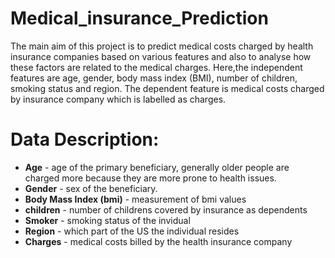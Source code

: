 # Medical_insurance_Prediction
The main aim of this project is to predict medical costs charged by health insurance companies based on various features and also to analyse how these factors are related to the medical charges. Here,the independent features are age, gender, body mass index (BMI), number of children, smoking status and region. The dependent feature is medical costs charged by insurance company which is labelled as charges. 

# **Data Description:**
* **Age** - age of the primary beneficiary, generally older people are charged more because they are more prone to health issues.
* **Gender** - sex of the beneficiary.
* **Body Mass Index (bmi)** - measurement of bmi values
* **children** - number of childrens covered by insurance as dependents
* **Smoker** - smoking status of the invidual
* **Region** - which part of the US the individual resides
* **Charges** - medical costs billed by the health insurance company
